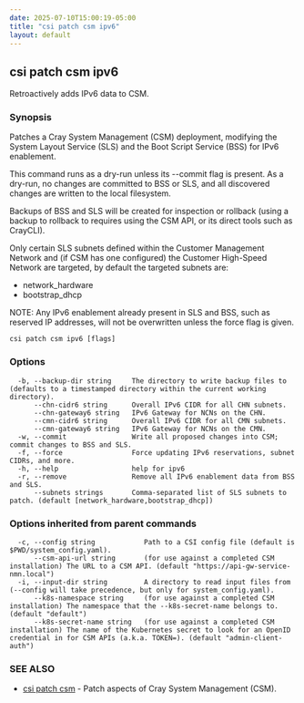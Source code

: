 ```yaml
---
date: 2025-07-10T15:00:19-05:00
title: "csi patch csm ipv6"
layout: default
---
```

## csi patch csm ipv6

Retroactively adds IPv6 data to CSM.

### Synopsis


Patches a Cray System Management (CSM) deployment, modifying the System Layout Service (SLS) and the
Boot Script Service (BSS) for IPv6 enablement.

This command runs as a dry-run unless its --commit flag is present. As a dry-run, no changes are committed
to BSS or SLS, and all discovered changes are written to the local filesystem.

Backups of BSS and SLS will be created for inspection or rollback (using a backup to rollback to requires using the
CSM API, or its direct tools such as CrayCLI).

Only certain SLS subnets defined within the Customer Management Network and (if CSM has one configured) the
Customer High-Speed Network are targeted, by default the targeted subnets are:
- network_hardware
- bootstrap_dhcp

NOTE: Any IPv6 enablement already present in SLS and BSS, such as reserved IP addresses, will not be overwritten unless
the force flag is given.

```
csi patch csm ipv6 [flags]
```

### Options

```
  -b, --backup-dir string     The directory to write backup files to (defaults to a timestamped directory within the current working directory).
      --chn-cidr6 string      Overall IPv6 CIDR for all CHN subnets.
      --chn-gateway6 string   IPv6 Gateway for NCNs on the CHN.
      --cmn-cidr6 string      Overall IPv6 CIDR for all CMN subnets.
      --cmn-gateway6 string   IPv6 Gateway for NCNs on the CMN.
  -w, --commit                Write all proposed changes into CSM; commit changes to BSS and SLS.
  -f, --force                 Force updating IPv6 reservations, subnet CIDRs, and more.
  -h, --help                  help for ipv6
  -r, --remove                Remove all IPv6 enablement data from BSS and SLS.
      --subnets strings       Comma-separated list of SLS subnets to patch. (default [network_hardware,bootstrap_dhcp])
```

### Options inherited from parent commands

```
  -c, --config string            Path to a CSI config file (default is $PWD/system_config.yaml).
      --csm-api-url string       (for use against a completed CSM installation) The URL to a CSM API. (default "https://api-gw-service-nmn.local")
  -i, --input-dir string         A directory to read input files from (--config will take precedence, but only for system_config.yaml).
      --k8s-namespace string     (for use against a completed CSM installation) The namespace that the --k8s-secret-name belongs to. (default "default")
      --k8s-secret-name string   (for use against a completed CSM installation) The name of the Kubernetes secret to look for an OpenID credential in for CSM APIs (a.k.a. TOKEN=). (default "admin-client-auth")
```

### SEE ALSO

* [csi patch csm](/commands/csi_patch_csm/)	 - Patch aspects of Cray System Management (CSM).

